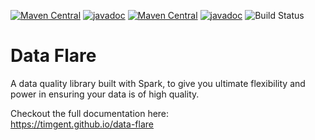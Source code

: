 [![Maven Central](https://maven-badges.herokuapp.com/maven-central/com.github.timgent/data-flare_2.11/badge.svg)](https://maven-badges.herokuapp.com/maven-central/com.github.timgent/data-flare_2.11)
[![javadoc](https://javadoc.io/badge2/com.github.timgent/data-flare_2.11/javadoc.svg)](https://javadoc.io/doc/com.github.timgent/data-flare_2.11)
[![Maven Central](https://maven-badges.herokuapp.com/maven-central/com.github.timgent/data-flare_2.12/badge.svg)](https://maven-badges.herokuapp.com/maven-central/com.github.timgent/data-flare_2.12)
[![javadoc](https://javadoc.io/badge2/com.github.timgent/data-flare_2.12/javadoc.svg)](https://javadoc.io/doc/com.github.timgent/data-flare_2.12)
![Build Status](https://github.com/timgent/data-flare/workflows/Scala%20CI/badge.svg)

# Data Flare
A data quality library built with Spark, to give you ultimate flexibility and power in ensuring your data
is of high quality.

Checkout the full documentation here:  
https://timgent.github.io/data-flare
